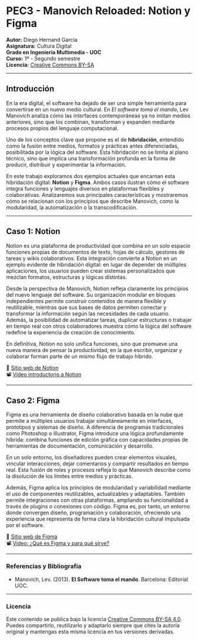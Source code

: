 # PEC3 - Manovich Reloaded: Notion y Figma

**Autor:** Diego Hernand García  
**Asignatura:** Cultura Digital  
**Grado en Ingeniería Multimedia - UOC**  
**Curso:** 1º - Segundo semestre  
**Licencia:** [Creative Commons BY-SA](https://creativecommons.org/licenses/by-sa/4.0/)

---

## Introducción

En la era digital, el software ha dejado de ser una simple herramienta para convertirse en un nuevo medio cultural. En *El software toma el mando*, Lev Manovich analiza cómo las interfaces contemporáneas ya no imitan medios anteriores, sino que los combinan, transforman y expanden mediante procesos propios del lenguaje computacional.

Uno de los conceptos clave que propone es el de **hibridación**, entendido como la fusión entre medios, formatos y prácticas antes diferenciadas, posibilitada por la lógica del software. Esta hibridación no se limita al plano técnico, sino que implica una transformación profunda en la forma de producir, distribuir y experimentar la información.

En este trabajo exploramos dos ejemplos actuales que encarnan esta hibridación digital: **Notion** y **Figma**. Ambos casos ilustran cómo el software integra funciones y lenguajes diversos en plataformas flexibles y colaborativas. Analizaremos sus principales características y mostraremos cómo se relacionan con los principios que describe Manovich, como la modularidad, la automatización o la transcodificación.

---

## Caso 1: Notion

Notion es una plataforma de productividad que combina en un solo espacio funciones propias de documentos de texto, hojas de cálculo, gestores de tareas y wikis colaborativos. Esta integración convierte a Notion en un ejemplo evidente de hibridación digital: en lugar de depender de múltiples aplicaciones, los usuarios pueden crear sistemas personalizados que mezclan formatos, estructuras y lógicas distintas.

Desde la perspectiva de Manovich, Notion refleja claramente los principios del nuevo lenguaje del software. Su organización modular en bloques independientes permite construir contenidos de manera flexible y reutilizable, mientras que sus bases de datos permiten conectar y transformar la información según las necesidades de cada usuario. Además, la posibilidad de automatizar tareas, duplicar estructuras o trabajar en tiempo real con otros colaboradores muestra cómo la lógica del software redefine la experiencia de creación de conocimiento.

En definitiva, Notion no solo unifica funciones, sino que promueve una nueva manera de pensar la productividad, en la que escribir, organizar y colaborar forman parte de un mismo flujo de trabajo híbrido.

🔗 [Sitio web de Notion](https://www.notion.so)  
📽️ [Vídeo introductorio a Notion](https://www.youtube.com/watch?v=oTahLEX3NXo)

---

## Caso 2: Figma

Figma es una herramienta de diseño colaborativo basada en la nube que permite a múltiples usuarios trabajar simultáneamente en interfaces, prototipos y sistemas de diseño. A diferencia de programas tradicionales como Photoshop o Illustrator, Figma introduce una lógica profundamente híbrida: combina funciones de edición gráfica con capacidades propias de herramientas de documentación, comunicación y desarrollo.

En un solo entorno, los diseñadores pueden crear elementos visuales, vincular interacciones, dejar comentarios y compartir resultados en tiempo real. Esta fusión de roles y procesos refleja lo que Manovich describe como la disolución de los límites entre medios y prácticas.

Además, Figma aplica los principios de modularidad y variabilidad mediante el uso de componentes reutilizables, actualizables y adaptables. También permite integraciones con otras plataformas, ampliando su funcionalidad a través de plugins o conexiones con código. Figma es, por tanto, un entorno donde convergen diseño, programación y colaboración, ofreciendo una experiencia que representa de forma clara la hibridación cultural impulsada por el software.

🔗 [Sitio web de Figma](https://www.figma.com)  
📽️ [Vídeo: ¿Qué es Figma y para qué sirve?](https://youtu.be/VdS9ZGHHXWQ?si=-mW-uyIDFCzADNvs)

---

### Referencias y Bibliografía

* Manovich, Lev. (2013). **El Software toma el mando**. Barcelona: Editorial UOC. 

----

### Licencia

Este contenido se publica bajo la licencia [Creative Commons BY-SA 4.0](https://creativecommons.org/licenses/by-sa/4.0/). Puedes compartirlo, reutilizarlo y adaptarlo siempre que cites la autoría original y mantengas esta misma licencia en tus versiones derivadas.

